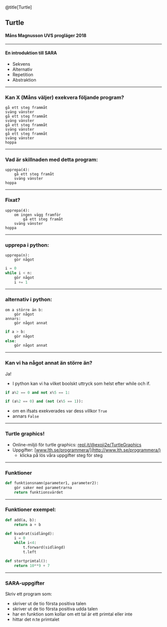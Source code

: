 @title[Turtle]
## Turtle
#### Måns Magnusson UVS progläger 2018

---

#### En introduktion till SARA

- Sekvens
- Alternativ
- Repetition
- Abstraktion

---

### Kan X (Måns väljer) exekvera följande program?
```
gå ett steg frammåt
sväng vänster
gå ett steg frammåt
sväng vänster
gå ett steg frammåt
sväng vänster
gå ett steg frammåt
sväng vänster
hoppa
```
---

### Vad är skillnaden med detta program:

```
upprepa(4):
    gå ett steg framåt
    sväng vänster
hoppa
```

--- 
### Fixat?

```{tidy=FALSE}
upprepa(4):
    om ingen vägg framför
        gå ett steg framåt    
    sväng vänster
hoppa
```

--- 

### upprepa i python:

```
upprepa(n):
    gör något
```


```python
i = 0
while i < n:
    gör något
    i += 1
```

---
### alternativ i python:

```
om a större än b:
    gör något
annars:
    gör något annat
```

```python
if a > b:
    gör något
else:
    gör något annat
```
---
### Kan vi ha något annat än större än?
Ja!
- I python kan vi ha vilket boolskt uttryck som helst efter while och if.
```python
if a%2 == 0 and not x%5 == 1:
```
```python
if (a%2 == 0) and (not (x%5 == 1)):
```
- om en ifsats exekverades var dess villkor `True`
- annars `False`

---
### Turtle graphics!


- Online-miljö för turtle graphics: [repl.it/@exoji2e/TurtleGraphics](https://repl.it/@exoji2e/TurtleGraphics)
- Uppgifter: [www.lth.se/programmera/](http://www.lth.se/programmera/)
    + klicka på lös våra uppgifter steg för steg

---

### Funktioner
```python
def funktionsnamn(parameter1, parameter2):
    gör saker med parametrarna
    return funktionsvärdet
```

---
### Funktioner exempel:
```python
def add(a, b):
    return a + b
```
```python
def kvadrat(sidlängd):
    i = 0
    while i<4:
        t.forward(sidlängd)
        t.left
```
```python
def stortprimtal():
    return 10**9 + 7
```

---

### SARA-uppgifter

Skriv ett program som:
- skriver ut de tio första positiva talen
- skriver ut de tio första positiva udda talen
- har en funktion som kollar om ett tal är ett primtal eller inte
- hittar det n:te primtalet
